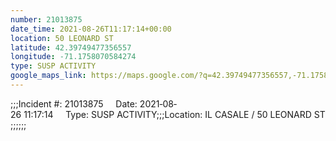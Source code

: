 ```yaml
---
number: 21013875
date_time: 2021-08-26T11:17:14+00:00
location: 50 LEONARD ST
latitude: 42.39749477356557
longitude: -71.1758070584274
type: SUSP ACTIVITY
google_maps_link: https://maps.google.com/?q=42.39749477356557,-71.1758070584274
---
```


;;;Incident #: 21013875     Date: 2021‐08‐26 11:17:14     Type: SUSP ACTIVITY;;;Location: IL CASALE / 50 LEONARD ST;;;;;;
